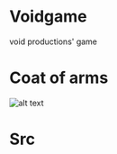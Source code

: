# Voidgame
void productions' game
# Coat of arms
  ![alt text](https://raw.githubusercontent.com/zeddo123/voidgame/master/src/desing/logo.PNG)
# Src
